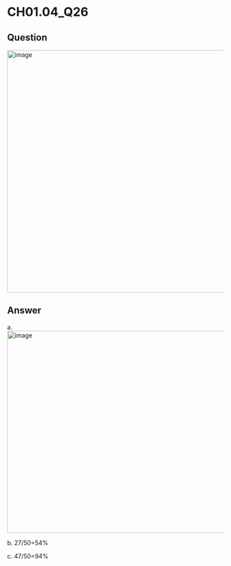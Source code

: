 # CH01.04_Q26
## Question
<img width="546" height="563" alt="image" src="https://github.com/user-attachments/assets/8c79e166-f204-4944-8ba7-30c63dd4c200" />

## Answer 
a.
<img width="686" height="470" alt="image" src="https://github.com/user-attachments/assets/e8939747-674d-4724-9a76-102ef546ae73" />

b.
27/50=54%

c.
47/50=94%
